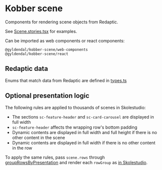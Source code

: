 # Kobber scene

Components for rendering scene objects from Redaptic.

See [Scene.stories.tsx](./src/Scene.stories.tsx) for examples.

Can be imported as web components or react components:

`@gyldendal/kobber-scene/web-components`<br />
`@gyldendal/kobber-scene/react`

## Redaptic data

Enums that match data from Redaptic are defined in [types.ts](./src/types.ts)

## Optional presentation logic

The following rules are applied to thousands of scenes in Skolestudio:

* The sections `sc-feature-header` and `sc-card-carousel` are displayed in full width
* `sc-feature-header` affects the wrapping row's bottom padding
* Dynamic contents are displayed in full width and full height if there is no other content in the scene
* Dynamic contents are displayed in full width if there is no other content in the row

To apply the same rules, pass `scene.rows` through [groupRowsByPresentation](./src/groupRowsByPresentation.ts) and render each `rowGroup` as [in Skolestudio](https://gyldendaldigital.visualstudio.com/Skolestudio/_git/Skolestudio/?path=%2Fclient%2Fapps%2Fapp%2Fsrc%2Fcommon%2Fscene%2FScene.tsx&version=GBmaster&_a=contents).




